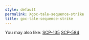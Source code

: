 ```yaml
---
style: default
permalink: Xgoc-tale-sequence-strike
title: goc-tale-sequence-strike
---
```

You may also like:
[SCP-135](http://scp-wiki.net/scp-135)
[SCP-584](http://scp-wiki.net/scp-584)